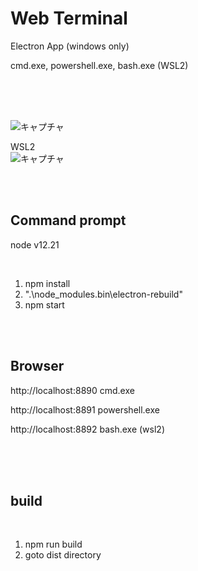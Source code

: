 # Web Terminal
 Electron App  (windows only)  
 
 cmd.exe, powershell.exe, bash.exe (WSL2)  
 
<br><br><br>

![キャプチャ](https://user-images.githubusercontent.com/10168979/112648309-c1079f80-8e8c-11eb-8cd1-cac2e960505e.PNG)

WSL2  
![キャプチャ](https://user-images.githubusercontent.com/10168979/112599392-3a829c00-8e53-11eb-8356-47280b075c36.PNG)

<br><br>

## Command prompt  

node v12.21

<br>

1. npm install  
2. ".\node_modules\.bin\electron-rebuild"  
3. npm start  

<br><br>

## Browser

http://localhost:8890 cmd.exe  

http://localhost:8891 powershell.exe  

http://localhost:8892 bash.exe (wsl2)  


<br><br><br>

## build

<br>

1. npm run build
2. goto dist directory

<br><br>



 
